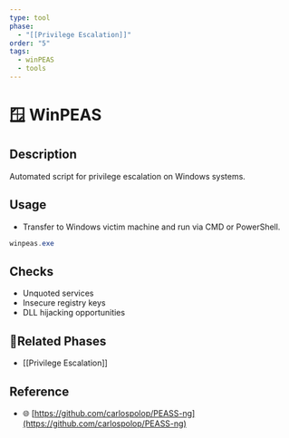 ```yaml
---
type: tool
phase:
  - "[[Privilege Escalation]]"
order: "5"
tags:
  - winPEAS
  - tools
---
```

# 🪟 WinPEAS

## Description
Automated script for privilege escalation on Windows systems.

## Usage
- Transfer to Windows victim machine and run via CMD or PowerShell.

```powershell
winpeas.exe
```
## Checks
- Unquoted services
- Insecure registry keys
- DLL hijacking opportunities
## 🔗Related Phases
- [[Privilege Escalation]]
## Reference

- 🌐 [https://github.com/carlospolop/PEASS-ng](https://github.com/carlospolop/PEASS-ng)